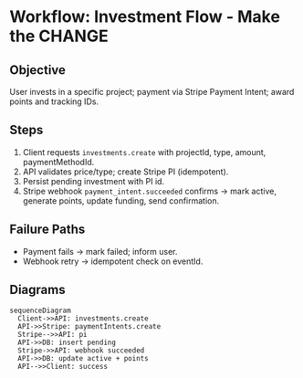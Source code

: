 # Workflow: Investment Flow - Make the CHANGE

## Objective
User invests in a specific project; payment via Stripe Payment Intent; award points and tracking IDs.

## Steps
1) Client requests `investments.create` with projectId, type, amount, paymentMethodId.
2) API validates price/type; create Stripe PI (idempotent).
3) Persist pending investment with PI id.
4) Stripe webhook `payment_intent.succeeded` confirms → mark active, generate points, update funding, send confirmation.

## Failure Paths
- Payment fails → mark failed; inform user.
- Webhook retry → idempotent check on eventId.

## Diagrams
```mermaid
sequenceDiagram
  Client->>API: investments.create
  API->>Stripe: paymentIntents.create
  Stripe-->>API: pi
  API->>DB: insert pending
  Stripe->>API: webhook succeeded
  API->>DB: update active + points
  API-->>Client: success
```

